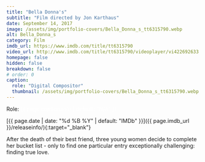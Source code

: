 ```yaml
---
title: "Bella Donna's"
subtitle: "Film directed by Jon Karthaus"
date: September 14, 2017
image: /assets/img/portfolio-covers/Bella_Donna_s_tt6315790.webp
alt: Bella_Donna_s
category: Film
imdb_url: https://www.imdb.com/title/tt6315790
video_url: http://www.imdb.com/title/tt6315790/videoplayer/vi422692633
homepage: false
hidden: false
breakdown: false
# order: 0
caption:
  role: "Digital Compositor"
  thumbnail: /assets/img/portfolio-covers/Bella_Donna_s_tt6315790.webp
---
```

Role: <span style="color:white">{{ page.caption.role | default: "N/A" }}</span>

[{{ page.date | date: "%d %B %Y" | default: "IMDb" }}]({{ page.imdb_url }}/releaseinfo/){:target="_blank"}

After the death of their best friend, three young women decide to complete her bucket list - only to find one particular entry exceptionally challenging: finding true love.

